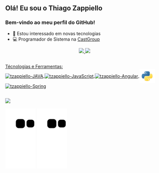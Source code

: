 ## Olá! Eu sou o Thiago Zappiello
<h3>Bem-vindo ao meu perfil do GitHub!</h3>

- 👀 Estou interessado em novas tecnologias
- 💻 Programador de Sistema na <a href="https://www.castgroup.com.br">CastGroup</a>

     

<div>
  <a href="https://github.com/TZappiello">
   <p align="middle"> 
   <img height="180em" src="https://github-readme-stats.vercel.app/api?username=TZappiello&show_icons=true&theme=merko&include_all_commits=true&count_private=true"/>
    <img height="180em" src="https://github-readme-stats.vercel.app/api/top-langs/?username=TZappiello&layout=compact&langs_count=7&theme=merko"/>
    </p>
    </div>
<div style="display: inline_block"><br>
      <div>
            <label>Técnologias e Ferramentas:</label>
      </div>   
  <img align="center" alt="tzappiello-JAVA" height="45" width="50" src="https://cdn.jsdelivr.net/gh/devicons/devicon/icons/java/java-original.svg">
  <img align="center" alt="tzappiello-JavaScript" height="40" width="40" src="https://seeklogo.com/images/J/javascript-logo-8892AEFCAC-seeklogo.com.png">
   <img align="center" alt="tzappiello-Angular" height="45" width="50" src="https://upload.wikimedia.org/wikipedia/commons/c/cf/Angular_full_color_logo.svg">
  <img align="center" alt="tzappiello-Python" height="45" width="50" src="https://raw.githubusercontent.com/github/explore/master/topics/python/python.png">
  <img align="center" alt="tzappiello-Spring" height="45" width="50" src="https://www.clipartmax.com/png/full/354-3543373_spring-framework-logo-svg-png-download-java-spring.png">

  
</div>

##

<div>


 <!-- <a href="https://www.facebook.com/profile.php?id=100011371610603" target="_blank"><img src="https://img.shields.io/badge/Facebook-1877F2?style=for-the-badge&logo=facebook&logoColor=white" target="blank"></a> -->

<a href="https://www.linkedin.com/in/thiago-zappiello/" target="_blank"><img src="https://img.shields.io/badge/-LinkedIn-%230077B5?style=for-the-badge&logo=linkedin&logoColor=white" target="_blank"></a> 
  
  
  ![Snake animation](https://github.com/TZappiello/TZappiello/blob/output/github-contribution-grid-snake.svg)
  ![Snake animation](https://github.com/TZappiello/TZappiello/blob/output/github-contribution-grid-snake.svg)

</div>
<!-- TZappiello
/
chess-system-java -->
